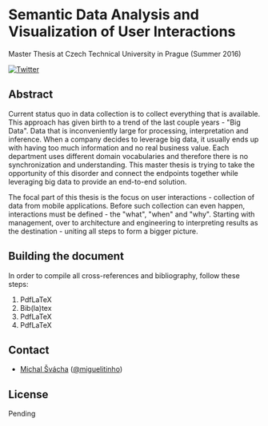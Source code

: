 # Semantic Data Analysis and Visualization of User Interactions

Master Thesis at Czech Technical University in Prague (Summer 2016)

[![Twitter](https://img.shields.io/badge/twitter-@miguelitinho-blue.svg?style=flat)](http://twitter.com/miguelitinho)

## Abstract

Current status quo in data collection is to collect everything that is available. This approach has given birth to a trend of the last couple years - "Big Data". Data that is inconveniently large for processing, interpretation and inference. When a company decides to leverage big data, it usually ends up with having too much information and no real business value. Each department uses different domain vocabularies and therefore there is no synchronization and understanding. This master thesis is trying to take the opportunity of this disorder and connect the endpoints together while leveraging big data to provide an end-to-end solution.

The focal part of this thesis is the focus on user interactions - collection of data from mobile applications. Before such collection can even happen, interactions must be defined - the "what", "when" and "why". Starting with management, over to architecture and engineering to interpreting results as the destination - uniting all steps to form a bigger picture.

## Building the document

In order to compile all cross-references and bibliography, follow these steps:

1. PdfLaTeX
2. Bib(la)tex
3. PdfLaTeX
4. PdfLaTeX

## Contact

- [Michal Švácha](http://github.com/svachmic) ([@miguelitinho](https://twitter.com/miguelitinho))

## License

Pending